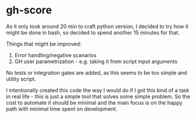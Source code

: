 # gh-score

As it only took around 20 min to craft python version, I decided to try how it might be done in bash, so decided to spend another 15 minutes for that.

Things that might be improved:
1) Error handling/negative scanarios
2) GH user parametrization - e.g. taking it from script input arguments

No tests or integration gates are added, as this seems to be too simple and utility script.

I intentionally created this code the way I would do if I got this kind of a task in real life - this is just a simple tool that solves some simple problem.
So the cost to automate it should be minimal and the main focus is on the happy path with minimal time spent on development.